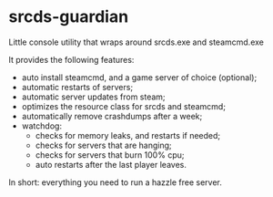# srcds-guardian

Little console utility that wraps around srcds.exe and steamcmd.exe

It provides the following features:

- auto install steamcmd, and a game server of choice (optional); 
- automatic restarts of servers;
- automatic server updates from steam;
- optimizes the resource class for srcds and steamcmd;
- automatically remove crashdumps after a week; 
- watchdog:
  * checks for memory leaks, and restarts if needed;
  * checks for servers that are hanging;
  * checks for servers that burn 100% cpu;
  * auto restarts after the last player leaves.

 In short: everything you need to run a hazzle free server.
